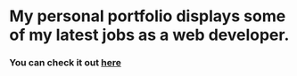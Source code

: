 # My personal portfolio displays some of my latest jobs as a web developer.
### You can check it out [here](https://onassis-dev.web.app)
